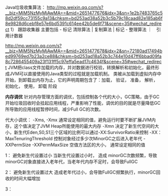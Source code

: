 Java垃圾收集算法：
http://mp.weixin.qq.com/s?__biz=MjM5NzMyMjAwMA==&mid=2651477676&idx=3&sn=1e2b7483765c58d2df59cc73155c9a13&chksm=bd253ad38a52b3c5b79c18caad82e185ab6f8e9828d6cebf8e57e6bd5391c614ee42b5de6f71&scene=35#wechat_redirect
1） 跟踪收集器 主要包括 - 标记 清除算法 | 复制算法 | 标记 - 整理算法 ｜　引用计数器


http://mp.weixin.qq.com/s?__biz=MjM5NzMyMjAwMA==&mid=2651477678&idx=2&sn=72180ad17494bed99769ed7b23a2ce88&chksm=bd253ad18a52b3c744e10d47ff6bbad09fa8c7286455409a23f131ff5c97effa5ead17c4634f&scene=35#wechat_redirect
JVM把class文件加载的内存，并对数据进行校验，转换解析和初始化，最终形成JVM可以直接使用的Java类型的过程就是加载机制。
类被从加载到虚拟内存中开始，到卸载出内存为止，它的声明周期包含了：加载， 验证， 准备， 解析， 初始化， 使用， 卸载 阶段

**内存调优**
针对内存管理方面的调优，包括控制各个代的大小，GC策略，由于GC开始垃圾回收时会挂起应用线程，严重影响了性能，调优的目的就是尽量降低GC所导致的应用线程暂停时间，减少Full GC的次数。

代大小调优：
-Xms, -Xmx 通常设定相同的值，避免运行时要不断扩展JVM内存，这个值决定了JVM Heap所能使用的最大内存
-Xmn 决定了新生代空间的大小，新生代Eden,S0,S1三个区域的比例可以通过-XX:SurvivorRatio来控制
-XX：MaxTenuringThreshold 控制对象经过多少次MinorGC之后进入老年代
-XXPermSize -XXPermMaxSize 空值方法区的大小， 通常设定相同的值

1： 避免新生代设置过小
当新生代设置过小时， 造成 minorGC次数频繁，导致minorGC对象直接进入老年代，当老年代内存不足时，会导致FullGC

2： 避免新生代设置过大
造成老年代过小，会导致FullGC频繁执行，minorGC回收的时间大幅增加

3：


